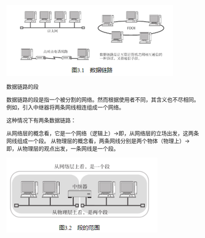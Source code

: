![](../markdown_import_image/import-2023-01-10-17-06-51.png)


数据链路的段

数据链路的段是指一个被分割的网络。然而根据使用者不同，其含义也不尽相同。例如，引入中继器将两条网线相连组成一个网络。

这种情况下有两条数据链路：

从网络层的概念看，它是一个网络（逻辑上）→即，从网络层的立场出发，这两条网线组成一个段。
从物理层的概念看，两条网线分别是两个物体（物理上）→即，从物理层的观点出发，一条网线是一个段。

![](../markdown_import_image/import-2023-01-10-17-07-23.png)